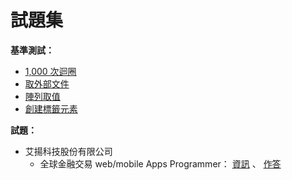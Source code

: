 試題集
=======


**基準測試：**

* [1,000 次迴圈](https://bwaycer.github.io/funWork/benchmark/?item=arrayLoop)
* [取外部文件](https://bwaycer.github.io/funWork/benchmark/?item=fetch-vs-jqAjax)
* [陣列取值](https://bwaycer.github.io/funWork/benchmark/?item=getData-array-vs-object)
* [創建標籤元素](https://bwaycer.github.io/funWork/benchmark/?item=htmlElement-create-vs-cloneNode)


**試題：**

* 艾揚科技股份有限公司
  * 全球金融交易 web/mobile Apps Programmer：
      [資訊](https://bwaycer.github.io/funWork/icetechComTw_艾揚科技股份有限公司_全球金融交易-web-mobile-Apps-Programmer/info)
      、 [作答](https://bwaycer.github.io/funWork/icetechComTw_艾揚科技股份有限公司_全球金融交易-web-mobile-Apps-Programmer/reply)

